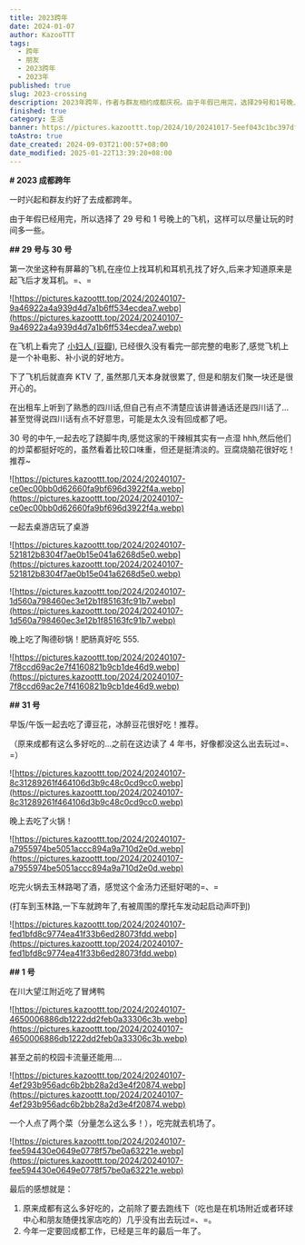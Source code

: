 ```yaml
---
title: 2023跨年
date: 2024-01-07
author: KazooTTT
tags:
  - 跨年
  - 朋友
  - 2023跨年
  - 2023年
published: true
slug: 2023-crossing
description: 2023年跨年，作者与群友相约成都庆祝。由于年假已用完，选择29号和1号晚上的飞机以最大化游玩时间。在飞机上体验了有屏幕的座位，并观看了电影《小妇人》。抵达后，与朋友们在KTV聚会，感受四川话的亲切。30号品尝了跷脚牛肉和桌游店的乐趣，晚上享用了陶德砂锅的肥肠。31号，一起吃了谭豆花和火锅，晚上在玉林路喝酒庆祝跨年。1号在川大望江附近吃了冒烤鸭后前往机场。此行让作者感慨成都美食众多，决心今年回成都工作。
finished: true
category: 生活
banner: https://pictures.kazoottt.top/2024/10/20241017-5eef043c1bc397df87b6be5f1a4aaa3e.png
toAstro: true
date_created: 2024-09-03T21:00:57+08:00
date_modified: 2025-01-22T13:39:20+08:00
---
```

**# **2023 成都跨年****

一时兴起和群友约好了去成都跨年。

由于年假已经用完，所以选择了 29 号和 1 号晚上的飞机，这样可以尽量让玩的时间多一些。

**## 29 号与 30 号**

第一次坐这种有屏幕的飞机,在座位上找耳机和耳机孔找了好久,后来才知道原来是起飞后才发耳机。=、=

![https://pictures.kazoottt.top/2024/20240107-9a46922a4a939d4d7a1b6ff534ecdea7.webp](https://pictures.kazoottt.top/2024/20240107-9a46922a4a939d4d7a1b6ff534ecdea7.webp)

在飞机上看完了 [小妇人 (豆瓣)](https://movie.douban.com/subject/26348103/), 已经很久没有看完一部完整的电影了,感觉飞机上是一个补电影、补小说的好地方。

下了飞机后就直奔 KTV 了, 虽然那几天本身就很累了, 但是和朋友们聚一块还是很开心的。

在出租车上听到了熟悉的四川话,但自己有点不清楚应该讲普通话还是四川话了...甚至觉得说四川话有点不好意思，可能是太久没有回成都了吧。

30 号的中午,一起去吃了跷脚牛肉,感觉这家的干辣椒其实有一点湿 hhh,然后他们的炒菜都挺好吃的，虽然看着比较口味重，但还是挺清淡的。豆腐烧脑花很好吃！推荐~

![https://pictures.kazoottt.top/2024/20240107-ce0ec00bb0d62660fa9bf696d3922f4a.webp](https://pictures.kazoottt.top/2024/20240107-ce0ec00bb0d62660fa9bf696d3922f4a.webp)

一起去桌游店玩了桌游

![https://pictures.kazoottt.top/2024/20240107-521812b8304f7ae0b15e041a6268d5e0.webp](https://pictures.kazoottt.top/2024/20240107-521812b8304f7ae0b15e041a6268d5e0.webp)

![https://pictures.kazoottt.top/2024/20240107-1d560a798460ec3e12b1f85163fc91b7.webp](https://pictures.kazoottt.top/2024/20240107-1d560a798460ec3e12b1f85163fc91b7.webp)

晚上吃了陶德砂锅！肥肠真好吃 555.

![https://pictures.kazoottt.top/2024/20240107-7f8ccd69ac2e7f4160821b9cb1de46d9.webp](https://pictures.kazoottt.top/2024/20240107-7f8ccd69ac2e7f4160821b9cb1de46d9.webp)

**## 31 号**

早饭/午饭一起去吃了谭豆花，冰醉豆花很好吃！推荐。

（原来成都有这么多好吃的...之前在这边读了 4 年书，好像都没这么出去玩过=、=）

![https://pictures.kazoottt.top/2024/20240107-8c31289261f464106d3b9c48c0cd9cc0.webp](https://pictures.kazoottt.top/2024/20240107-8c31289261f464106d3b9c48c0cd9cc0.webp)

晚上去吃了火锅！

![https://pictures.kazoottt.top/2024/20240107-a7955974be5051accc894a9a710d2e0d.webp](https://pictures.kazoottt.top/2024/20240107-a7955974be5051accc894a9a710d2e0d.webp)

吃完火锅去玉林路喝了酒，感觉这个金汤力还挺好喝的=、=

(打车到玉林路,一下车就跨年了,有被周围的摩托车发动起启动声吓到)

![https://pictures.kazoottt.top/2024/20240107-fed1bfd8c9774ea41f33b6ed28073fdd.webp](https://pictures.kazoottt.top/2024/20240107-fed1bfd8c9774ea41f33b6ed28073fdd.webp)

**## 1 号**

在川大望江附近吃了冒烤鸭

![https://pictures.kazoottt.top/2024/20240107-4650006886db1222dd2feb0a33306c3b.webp](https://pictures.kazoottt.top/2024/20240107-4650006886db1222dd2feb0a33306c3b.webp)

甚至之前的校园卡流量还能用....

![https://pictures.kazoottt.top/2024/20240107-4ef293b956adc6b2bb28a2d3e4f20874.webp](https://pictures.kazoottt.top/2024/20240107-4ef293b956adc6b2bb28a2d3e4f20874.webp)

一个人点了两个菜（分量怎么这么多！），吃完就去机场了。

![https://pictures.kazoottt.top/2024/20240107-fee594430e0649e0778f57be0a63221e.webp](https://pictures.kazoottt.top/2024/20240107-fee594430e0649e0778f57be0a63221e.webp)

最后的感想就是：

1. 原来成都有这么多好吃的，之前除了要去跑线下（吃也是在机场附近或者环球中心和朋友随便找家店吃的）几乎没有出去玩过=、=。
2. 今年一定要回成都工作，已经是三年的最后一年了。
